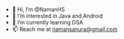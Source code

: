 - 👋 Hi, I’m @NamanHS
- 👀 I’m interested in Java and Android
- 🌱 I’m currently learning DSA
- 📫 Reach me at namansanura@gmail.com

<!---
NamanHS/NamanHS is a ✨ special ✨ repository because its `README.md` (this file) appears on your GitHub profile.
You can click the Preview link to take a look at your changes.
--->
